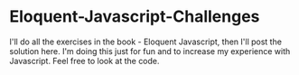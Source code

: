 # Eloquent-Javascript-Challenges
I'll do all the exercises in the book - Eloquent Javascript, then I'll post the solution here.
I'm doing this just for fun and to increase my experience with Javascript.
Feel free to look at the code.
